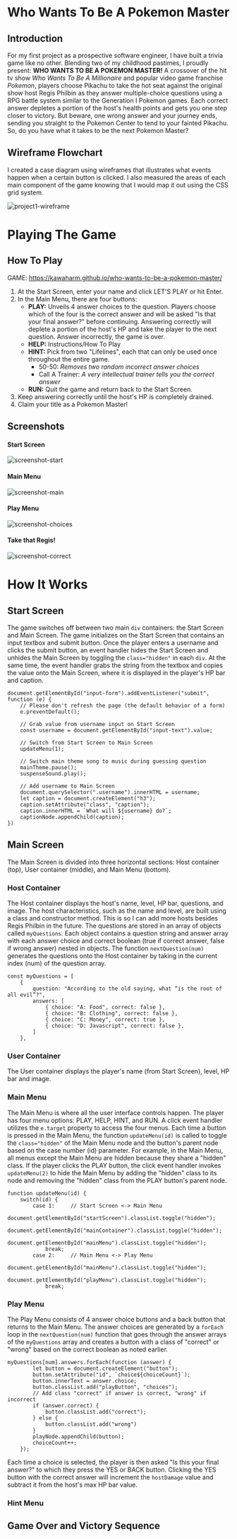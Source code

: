 # Who Wants To Be A Pokemon Master

## Introduction

For my first project as a prospective software engineer, I have built a trivia game like no other. Blending two of my childhood pastimes, I proudly present: **WHO WANTS TO BE A POKEMON MASTER!** A crossover of the hit tv show _Who Wants To Be A Millionaire_ and popular video game franchise _Pokemon_, players choose Pikachu to take the hot seat against the original show host Regis Philbin as they answer multiple-choice questions using a RPG battle system similar to the Generation I Pokemon games. Each correct answer depletes a portion of the host's health points and gets you one step closer to victory. But beware, one wrong answer and your journey ends, sending you straight to the Pokemon Center to tend to your fainted Pikachu. So, do you have what it takes to be the next Pokemon Master?

## Wireframe Flowchart

I created a case diagram using wireframes that illustrates what events happen when a certain button is clicked. I also measured the areas of each main component of the game knowing that I would map it out using the CSS grid system.

![project1-wireframe](https://user-images.githubusercontent.com/92088326/141669633-550f20c6-25d3-4b22-8988-ce46fad25f1d.png)

# Playing The Game

## How To Play

GAME: https://kawaharm.github.io/who-wants-to-be-a-pokemon-master/

1. At the Start Screen, enter your name and click LET'S PLAY or hit Enter.
2. In the Main Menu, there are four buttons:
   - **PLAY:** Unveils 4 answer choices to the question. Players choose which of the four is the correct answer and will be asked "Is that your final answer?" before continuing. Answering correctly will deplete a portion of the host's HP and take the player to the next question. Answer incorrectly, the game is over.
   - **HELP:** Instructions/How To Play
   - **HINT:** Pick from two "Lifelines", each that can only be used once throughout the entire game.
     - 50-50: _Removes two random incorrect answer choices_
     - Call A Trainer: _A very intellectual trainer tells you the correct answer_
   - **RUN:** Quit the game and return back to the Start Screen.
3. Keep answering correctly until the host's HP is completely drained.
4. Claim your title as a Pokemon Master!

## Screenshots

#### Start Screen

![screenshot-start](https://user-images.githubusercontent.com/92088326/141709071-b1ff93ae-0463-4554-a01c-d01676c0cfdb.jpg)

#### Main Menu

![screenshot-main](https://user-images.githubusercontent.com/92088326/141709079-39ee3cf2-720a-4042-8fc5-1e3521267440.jpg)

#### Play Menu

![screenshot-choices](https://user-images.githubusercontent.com/92088326/141709532-a30c5c68-79b1-4a70-a511-0b7a844b6784.jpg)

#### Take that Regis!

![screenshot-correct](https://user-images.githubusercontent.com/92088326/141709545-9bc2f53b-c321-4dc1-9954-da66e4e3735b.jpg)

# How It Works

## Start Screen

The game switches off between two main `div` containers: the Start Screen and Main Screen. The game initializes on the Start Screen that contains an input textbox and submit button. Once the player enters a username and clicks the submit button, an event handler hides the Start Screen and unhides the Main Screen by toggling the `class="hidden"` in each `div`. At the same time, the event handler grabs the string from the textbox and copies the value onto the Main Screen, where it is displayed in the player's HP bar and caption.

```
document.getElementById("input-form").addEventListener("submit", function (e) {
    // Please don't refresh the page (the default behavior of a form)
    e.preventDefault();

    // Grab value from username input on Start Screen
    const username = document.getElementById("input-text").value;

    // Switch from Start Screen to Main Screen
    updateMenu(1);

    // Switch main theme song to music during guessing question
    mainTheme.pause();
    suspenseSound.play();

    // Add username to Main Screen
    document.querySelector(".username").innerHTML = username;
    let caption = document.createElement("h3");
    caption.setAttribute("class", "caption");
    caption.innerHTML = `What will ${username} do?`;
    captionNode.appendChild(caption);
})
```

## Main Screen

The Main Screen is divided into three horizontal sections: Host container (top), User container (middle), and Main Menu (bottom).

### Host Container

The Host container displays the host's name, level, HP bar, questions, and image. The host characteristics, such as the name and level, are built using a class and constructor method. This is so I can add more hosts besides Regis Philbin in the future. The questions are stored in an array of objects called `myQuestions`. Each object contains a question string and answer array with each answer choice and correct boolean (true if correct answer, false if wrong answer) nested in objects. The function `nextQuestion(num)` generates the questions onto the Host container by taking in the current index (num) of the question array.

```
const myQuestions = [
    {
        question: "According to the old saying, what “is the root of all evil”?",
        answers: [
            { choice: "A: Food", correct: false },
            { choice: "B: Clothing", correct: false },
            { choice: "C: Money", correct: true },
            { choice: "D: Javascript", correct: false },
        ]
    },
```

### User Container

The User container displays the player's name (from Start Screen), level, HP bar and image.

### Main Menu

The Main Menu is where all the user interface controls happen. The player has four menu options: PLAY, HELP, HINT, and RUN. A click event handler utilizes the `e.target` property to access the four menus. Each time a button is pressed in the Main Menu, the function `updateMenu(id)` is called to toggle the `class="hidden"` of the Main Menu node and the button's parent node based on the case number (id) parameter. For example, in the Main Menu, all menus except the Main Menu are hidden because they share a "hidden" class. If the player clicks the PLAY button, the click event handler invokes `updateMenu(2)` to hide the Main Menu by adding the "hidden" class to its node and removing the "hidden" class from the PLAY button's parent node.

```
function updateMenu(id) {
    switch(id) {
        case 1:     // Start Screen <-> Main Menu
            document.getElementById("startScreen").classList.toggle("hidden");
            document.getElementById("mainContainer").classList.toggle("hidden");
            document.getElementById("mainMenu").classList.toggle("hidden");
            break;
        case 2:     // Main Menu <-> Play Menu
            document.getElementById("mainMenu").classList.toggle("hidden");
            document.getElementById("playMenu").classList.toggle("hidden");
            break;
```

### Play Menu

The Play Menu consists of 4 answer choice buttons and a back button that returns to the Main Menu. The answer choices are generated by a `forEach` loop in the `nextQuestion(num)` function that goes through the answer arrays of the `myQuestions` array and creates a button with a class of "correct" or "wrong" based on the correct boolean as noted earlier.

```
myQuestions[num].answers.forEach(function (answer) {
        let button = document.createElement("button");
        button.setAttribute("id", `choice${choiceCount}`);
        button.innerText = answer.choice;
        button.classList.add("playButton", "choices");
        // Add class "correct" if answer is correct, "wrong" if incorrect
        if (answer.correct) {
            button.classList.add("correct");
        } else {
            button.classList.add("wrong")
        }
        playNode.appendChild(button);
        choiceCount++;
    });
```

Each time a choice is selected, the player is then asked "Is this your final answer?" to which they press the YES or BACK button. Clicking the YES button with the correct answer will increment the `hostDamage` value and subtract it from the host's max HP bar value.

### Hint Menu

## Game Over and Victory Sequence
